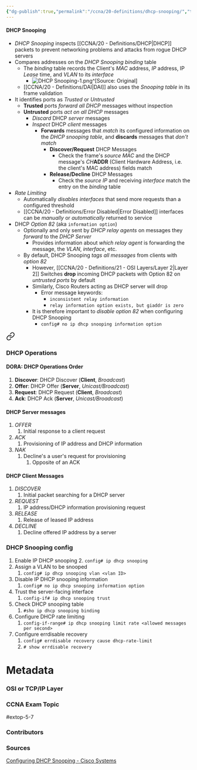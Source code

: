 ```yaml
---
{"dg-publish":true,"permalink":"/ccna/20-definitions/dhcp-snooping/","tags":["defs_ccna"]}
---
```


#### DHCP Snooping
- *DHCP Snooping* inspects [[CCNA/20 - Definitions/DHCP\|DHCP]] packets to prevent networking problems and attacks from rogue DHCP servers
- Compares addresses on the *DHCP Snooping binding* table
	- The *binding* table records the Client's *MAC* address, *IP* address, IP *Lease* time, and *VLAN* to its *interface*
		- ![DHCP Snooping-1.png](/img/user/Attachments/DHCP%20Snooping-1.png)^[Source: Original]
	- [[CCNA/20 - Definitions/DAI\|DAI]] also uses the *Snooping table* in its frame validation
- It identifies ports as *Trusted* or *Untrusted*
	- **Trusted** ports *forward all DHCP* messages without inspection
	- **Untrusted** ports *act on all DHCP* messages
		- *Discard* DHCP *server* messages
		- *Inspect* DHCP *client* messages
			- **Forwards** messages that *match* its configured information on the *DHCP snooping table*, and **discards** messages that *don't match*
				- **Discover/Request** DHCP Messages
					- Check the frame's *source MAC* and the DHCP message's *CH***ADDR** (Client Hardware Address, i.e. the client's MAC address) fields match
				- **Release/Decline** DHCP Messages
					- Check the *source IP* and receiving *interface* match the entry on the *binding* table
- *Rate Limiting*
	- Automatically *disables interfaces* that send more requests than a configured threshold
	- [[CCNA/20 - Definitions/Error Disabled\|Error Disabled]] interfaces can be *manually* or *automatically* returned to service
- DHCP *Option 82* (aka `information option`)
	- Optionally and only sent by *DHCP relay agents* on messages they *forward* to the *DHCP Server*
		- Provides information about *which relay agent* is forwarding the message, the *VLAN*, *interface*, etc.
	- By default, DHCP Snooping *tags all messages* from clients with *option 82*
		- However, [[CCNA/20 - Definitions/21 - OSI Layers/Layer 2\|Layer 2]] Switches **drop** incoming DHCP packets with Option 82 on *untrusted ports* by default
		- Similarly, Cisco Routers acting as DHCP server will drop 
			- Error message keywords:
				- `inconsistent relay information`
				- `relay information option exists, but giaddr is zero`
		- It is therefore important to *disable option 82* when configuring DHCP Snooping
			- `config# no ip dhcp snooping information option`



<div class="transclusion internal-embed is-loaded"><a class="markdown-embed-link" href="/ccna/20-definitions/dhcp/#dhcp-operations" aria-label="Open link"><svg xmlns="http://www.w3.org/2000/svg" width="24" height="24" viewBox="0 0 24 24" fill="none" stroke="currentColor" stroke-width="2" stroke-linecap="round" stroke-linejoin="round" class="svg-icon lucide-link"><path d="M10 13a5 5 0 0 0 7.54.54l3-3a5 5 0 0 0-7.07-7.07l-1.72 1.71"></path><path d="M14 11a5 5 0 0 0-7.54-.54l-3 3a5 5 0 0 0 7.07 7.07l1.71-1.71"></path></svg></a><div class="markdown-embed">



### DHCP Operations
#### **DORA**: DHCP Operations Order
1. **Discover**: DHCP Discover (**Client**, *Broadcast*)
2. **Offer**: DHCP Offer (**Server**, *Unicast/Broadcast*)
3. **Request**: DHCP Request (**Client**, *Broadcast*)
4. **Ack**: DHCP Ack (**Server**, *Unicast/Broadcast*)
#### DHCP Server messages
1. *OFFER*
	1. Initial response to a client request
2. *ACK*
	1. Provisioning of IP address and DHCP information
3. *NAK*
	1. Decline's a user's request for provisioning
		1. Opposite of an ACK
#### DHCP Client Messages
1. *DISCOVER*
	1. Initial packet searching for a DHCP server
2. *REQUEST*
	1. IP address/DHCP information provisioning request
3. *RELEASE*
	1. Release of leased IP address
4. *DECLINE*
	1. Decline offered IP address by a server


</div></div>




### DHCP Snooping config
1. Enable IP DHCP snooping
	2. `config# ip dhcp snooping`
2. Assign a VLAN to be snooped
	1. `config# ip dhcp snooping vlan <vlan ID>`
3. Disable IP DHCP snooping information
	1. `config# no ip dhcp snooping information option`
4. Trust the server-facing interface
	1. `config-if# ip dhcp snooping trust`
5. Check DHCP snooping table
	1. `#sho ip dhcp snooping binding`
6. Configure DHCP rate limiting
	1. `config-if-range# ip dhcp snooping limit rate <allowed messages per second>`
7. Configure errdisable recovery
	1. `config# errdisable recovery cause dhcp-rate-limit`
	2. `# show errdisable recovery`



# Metadata
### OSI or TCP/IP Layer

### CCNA Exam Topic
#extop-5-7 
### Contributors

### Sources
[Configuring DHCP Snooping - Cisco Systems](https://www.cisco.com/en/US/docs/general/Test/dwerblo/broken_guide/snoodhcp.html#wp1074087)



